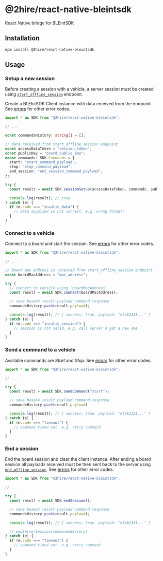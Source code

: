 # @2hire/react-native-bleintsdk

React Native bridge for BLEIntSDK

## Installation

```sh
npm install @2hire/react-native-bleintsdk
```

## Usage

### Setup a new session

Before creating a session with a vehicle, a server session must be created using [`start_offline_session`](../../docs/endpoints.md#starting-a-offline-session) endpoint.

Create a BLEIntSDK Client instance with data received from the endpoint. See [errors](../../docs/sdk.md#error-codes) for other error codes.

```ts
import * as SDK from "@2hire/react-native-bleintsdk";

// ...

const commandsHistory: string[] = [];

// data received from start_offline_session endpoint
const accessDataToken = "session_token";
const publicKey = "board_public_key";
const commands: SDK.Commands = {
  start: "start_command_payload",
  stop: "stop_command_payload",
  end_session: "end_session_command_payload",
};

try {
  const result = await SDK.sessionSetup(accessDataToken, commands, publicKey);

  console.log(result); // true
} catch (e) {
  if (e.code === "invalid_data") {
    // data supplied is not correct. e.g. wrong format?
  }
}
```

### Connect to a vehicle

Connect to a board and start the session. See [errors](../../docs/sdk.md#error-codes) for other error codes.

```ts
import * as SDK from "@2hire/react-native-bleintsdk";

// ...

// board mac address is received from start_offline_session endpoint
const boardMacAddress = "mac_address";

try {
  // connect to vehicle using `boardMacAddress`
  const result = await SDK.connect(boardMacAddress);

  // save base64 result.payload command response
  commandsHistory.push(result.payload);

  console.log(result); // { success: true, payload: "efab2331..." }
} catch (e) {
  if (e.code === "invalid_session") {
    // session is not valid. e.g. call server o get a new one
  }
}
```

### Send a command to a vehicle

Available commands are _Start_ and _Stop_. See [errors](../../docs/sdk.md#error-codes) for other error codes.

```ts
import * as SDK from "@2hire/react-native-bleintsdk";

// ...

try {
  const result = await SDK.sendCommand("start");

  // save base64 result.payload command response
  commandsHistory.push(result.payload)

  console.log(result); // { success: true, payload: "efab2331..." }
} catch (e) {
  if (e.code === "timeout") {
    // command timed out. e.g. retry command
  }
}
```

### End a session

End the board session and clear the client instance. After ending a board session all payloads received must be then sent back to the server using [`end_offline_session`](../docs/endpoints.md#ending-a-offline-session). See [errors](../../docs/sdk.md#error-codes) for other error codes.

```ts
import * as SDK from "@2hire/react-native-bleintsdk";

// ...

try {
  const result = await SDK.endSession();

  // save base64 result.payload command response
  commandsHistory.push(result.payload);

  console.log(result); // { success: true, payload: "efab2331..." }

  // endServerSession(commandsHistory)
} catch (e) {
  if (e.code === "timeout") {
    // command timed out. e.g. retry command
  }
}
```
